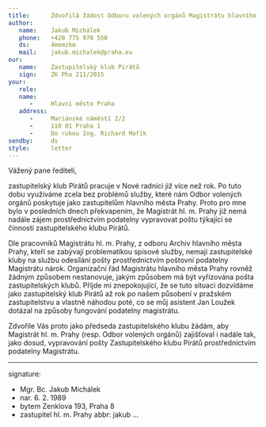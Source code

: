 ```yaml
---
title:      Zdvořilá žádost Odboru volených orgánů Magistrátu hlavního města Prahy
author:
   name:    Jakub Michálek
   phone:   +420 775 978 550
   ds:      4memzkm
   mail:    jakub.michalek@praha.eu
our:
   name:    Zastupitelský klub Pirátů
   sign:    ZK Pha 211/2015
your:
   role:    
   name:    
      -     Hlavní město Praha
   address:
      -     Mariánské náměstí 2/2
      -     110 01 Praha 1
      -     Do rukou Ing. Richard Mařík
sendby:     ds
style:      letter
---
```



Vážený pane řediteli,

zastupitelský klub Pirátů pracuje v Nové radnici již více než rok. Po tuto dobu využíváme zcela bez problémů služby, které nám Odbor volených orgánů poskytuje jako zastupitelům hlavního města Prahy. Proto pro mne bylo v posledních dnech překvapením, že Magistrát hl. m. Prahy již nemá nadále zájem prostřednictvím podatelny vypravovat poštu týkající se činností zastupitelského klubu Pirátů.

Dle pracovníků Magistrátu hl. m. Prahy, z odboru Archiv hlavního města Prahy, kteří se zabývají problematikou spisové služby, nemají zastupitelské kluby na službu odesílání pošty prostřednictvím poštovní podatelny Magistrátu nárok. Organizační řád Magistrátu hlavního města Prahy rovněž žádným způsobem nestanovuje, jakým způsobem má být vyřizována pošta zastupitelských klubů. Příjde mi znepokojující, že se tuto situaci dozvídáme jako zastupitelský klub Pirátů až rok po našem působení v pražském zastupitelstvu a vlastně náhodou poté, co se můj asistent Jan Loužek dotázal na způsoby fungování podatelny magistrátu.

Zdvořile Vás proto jako předseda zastupitelského klubu žádám, aby Magistrát hl. m. Prahy (resp. Odbor volených orgánů) zajišťoval i nadále tak, jako dosud, vypravování pošty Zastupitelského klubu Pirátů prostřednictvím podatelny Magistrátu.

---
signature:
  - Mgr. Bc. Jakub Michálek
  - nar. 6. 2. 1989
  - bytem Zenklova 193, Praha 8
  - zastupitel hl. m. Prahy
abbr:       jakub
...
